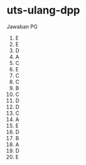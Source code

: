 # uts-ulang-dpp
Jawaban PG
1. E
2. E
3. D
4. A
5. C
6. E
7. C
8. C
9. B
10. C
11. D
12. D
13. C
14. A
15. E
16. D
17. B
18. A
19. D
20. E
